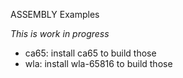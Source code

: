 ASSEMBLY Examples

*This is work in progress*

- ca65:
   install ca65 to build those
- wla:
   install wla-65816 to build those

